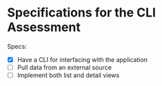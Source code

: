 # Specifications for the CLI Assessment

Specs:
- [x] Have a CLI for interfacing with the application
- [ ] Pull data from an external source
- [ ] Implement both list and detail views